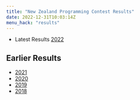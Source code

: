 ```yaml
---
title: "New Zealand Programming Contest Results"
date: 2022-12-31T10:03:14Z
menu_hack: "results"
---
```


* Latest Results [2022](/Results2022.html)

## Earlier Results

* [2021](/Results2021.html)
* [2020](/Results2020.html)
* [2019](/Results2019.html)
* [2018](/Results2018.html)
